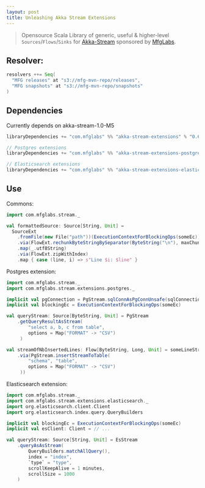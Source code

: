 ```yaml
---
layout: post
title: Unleashing Akka Stream Extensions
---
```


> Opensource Scala Library of generic, useful & higher-level `Sources`/`Flows`/`Sinks` for [Akka-Stream](http://doc.akka.io/docs/akka-stream-and-http-experimental/1.0-RC1/scala.html?_ga=1.42749861.1204922152.1421451776) sponsored by [MfgLabs](http://mfglabs.com).

## Resolver:
```scala
resolvers ++= Seq(
  "MFG releases" at "s3://mfg-mvn-repo/releases",
  "MFG snapshots" at "s3://mfg-mvn-repo/snapshots"
)
```

## Dependencies
Currently depends on akka-stream-1.0-M5

```scala
libraryDependencies += "com.mfglabs" %% "akka-stream-extensions" % "0.6.1-SNAPSHOT"

// Postgres extensions
libraryDependencies += "com.mfglabs" %% "akka-stream-extensions-postgres" % "0.6.1-SNAPSHOT"

// Elasticsearch extensions
libraryDependencies += "com.mfglabs" %% "akka-stream-extensions-elasticsearch" % "0.6.1-SNAPSHOT"
```

## Use

Commons:

```scala
import com.mfglabs.stream._

val formattedSource: Source[String, Unit] = 
  SourceExt
    .fromFile(new File("path"))(ExecutionContextForBlockingOps(someEc))
    .via(FlowExt.rechunkByteStringBySeparator(ByteString("\n"), maxChunkSize = 5 * 1024))
    .map(_.utf8String)
    .via(FlowExt.zipWithIndex)
    .map { case (line, i) => s"Line $i: $line" }
```

Postgres extension:

```scala
import com.mfglabs.stream._
import com.mfglabs.stream.extensions.postgres._

implicit val pgConnection = PgStream.sqlConnAsPgConnUnsafe(sqlConnection)
implicit val blockingEc = ExecutionContextForBlockingOps(someEc)

val queryStream: Source[ByteString, Unit] = PgStream
    .getQueryResultAsStream(
        "select a, b, c from table", 
        options = Map("FORMAT" -> "CSV")
     )

val streamOfNbInsertedLines: Flow[ByteString, Long, Unit] = someLineStream
    .via(PgStream.insertStreamToTable(
        "schema", "table", 
        options = Map("FORMAT" -> "CSV")
     ))
```

Elasticsearch extension:

```scala
import com.mfglabs.stream._
import com.mfglabs.stream.extensions.elasticsearch._
import org.elasticsearch.client.Client
import org.elasticsearch.index.query.QueryBuilders

implicit val blockingEc = ExecutionContextForBlockingOps(someEc)
implicit val esClient: Client = // ...

val queryStream: Source[String, Unit] = EsStream
    .queryAsAsStream(
        QueryBuilders.matchAllQuery(),
        index = "index",
        `type` = "type",
        scrollKeepAlive = 1 minutes,
        scrollSize = 1000
    )
```